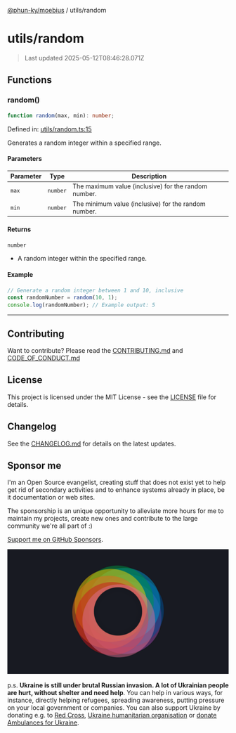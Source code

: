 [@phun-ky/moebius](../README.md) / utils/random

# utils/random

> Last updated 2025-05-12T08:46:28.071Z

##

## Functions

### random()

```ts
function random(max, min): number;
```

Defined in: [utils/random.ts:15](https://github.com/phun-ky/moebius/blob/main/src/utils/random.ts#L15)

Generates a random integer within a specified range.

#### Parameters

| Parameter | Type     | Description                                          |
| --------- | -------- | ---------------------------------------------------- |
| `max`     | `number` | The maximum value (inclusive) for the random number. |
| `min`     | `number` | The minimum value (inclusive) for the random number. |

#### Returns

`number`

- A random integer within the specified range.

#### Example

```ts
// Generate a random integer between 1 and 10, inclusive
const randomNumber = random(10, 1);
console.log(randomNumber); // Example output: 5
```

---

## Contributing

Want to contribute? Please read the [CONTRIBUTING.md](https://github.com/phun-ky/moebius/blob/main/CONTRIBUTING.md) and [CODE_OF_CONDUCT.md](https://github.com/phun-ky/moebius/blob/main/CODE_OF_CONDUCT.md)

## License

This project is licensed under the MIT License - see the [LICENSE](https://github.com/phun-ky/moebius/blob/main/LICENSE) file for details.

## Changelog

See the [CHANGELOG.md](https://github.com/phun-ky/moebius/blob/main/CHANGELOG.md) for details on the latest updates.

## Sponsor me

I'm an Open Source evangelist, creating stuff that does not exist yet to help get rid of secondary activities and to enhance systems already in place, be it documentation or web sites.

The sponsorship is an unique opportunity to alleviate more hours for me to maintain my projects, create new ones and contribute to the large community we're all part of :)

[Support me on GitHub Sponsors](https://github.com/sponsors/phun-ky).

![logo](https://github.com/phun-ky/moebius/blob/main/public/images/logo/logo-ring.png?raw=true)

p.s. **Ukraine is still under brutal Russian invasion. A lot of Ukrainian people are hurt, without shelter and need help**. You can help in various ways, for instance, directly helping refugees, spreading awareness, putting pressure on your local government or companies. You can also support Ukraine by donating e.g. to [Red Cross](https://www.icrc.org/en/donate/ukraine), [Ukraine humanitarian organisation](https://savelife.in.ua/en/donate-en/#donate-army-card-weekly) or [donate Ambulances for Ukraine](https://www.gofundme.com/f/help-to-save-the-lives-of-civilians-in-a-war-zone).
